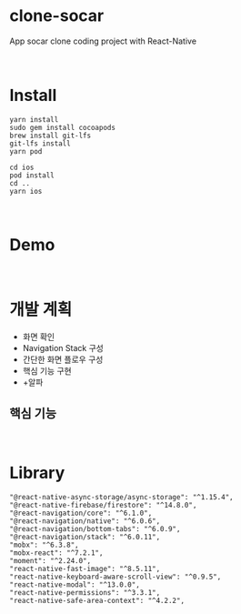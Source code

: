 # clone-socar

App socar clone coding project with React-Native

<br/>

# Install

```
yarn install
sudo gem install cocoapods
brew install git-lfs
git-lfs install
yarn pod

cd ios
pod install
cd ..
yarn ios
```

<br/>

# Demo

<br/>

# 개발 계획

- 화면 확인
- Navigation Stack 구성
- 간단한 화면 플로우 구성
- 핵심 기능 구현
- +알파

## 핵심 기능

<br/>

# Library

    "@react-native-async-storage/async-storage": "^1.15.4",
    "@react-native-firebase/firestore": "^14.8.0",
    "@react-navigation/core": "^6.1.0",
    "@react-navigation/native": "^6.0.6",
    "@react-navigation/bottom-tabs": "^6.0.9",
    "@react-navigation/stack": "^6.0.11",
    "mobx": "^6.3.8",
    "mobx-react": "^7.2.1",
    "moment": "^2.24.0",
    "react-native-fast-image": "^8.5.11",
    "react-native-keyboard-aware-scroll-view": "^0.9.5",
    "react-native-modal": "^13.0.0",
    "react-native-permissions": "^3.3.1",
    "react-native-safe-area-context": "^4.2.2",

<br/>

